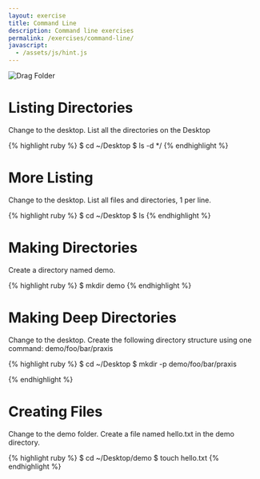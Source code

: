 ```yaml
---
layout: exercise
title: Command Line
description: Command line exercises
permalink: /exercises/command-line/
javascript:
  - /assets/js/hint.js
---
```


![Drag Folder](http://media.24ways.org/2013/coyier/drag-folder.gif)

# Listing Directories

Change to the desktop. List all the directories on the Desktop

{% highlight ruby %}
$ cd ~/Desktop
$ ls -d */
{% endhighlight %}

# More Listing

Change to the desktop. List all files and directories, 1 per line.

{% highlight ruby %}
$ cd ~/Desktop
$ ls
{% endhighlight %}

# Making Directories

Create a directory named demo.

{% highlight ruby %}
$ mkdir demo
{% endhighlight %}

# Making Deep Directories

Change to the desktop. Create the following directory structure using one command: demo/foo/bar/praxis

{% highlight ruby %}
$ cd ~/Desktop
$ mkdir -p demo/foo/bar/praxis

{% endhighlight %}

# Creating Files

Change to the demo folder. Create a file named hello.txt in the demo directory.

 {% highlight ruby %}
$ cd ~/Desktop/demo
$ touch hello.txt
{% endhighlight %}